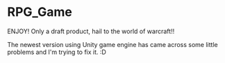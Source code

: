 # RPG_Game

ENJOY! Only a draft product, hail to the world of warcraft!!

The newest version using Unity game engine has came across some little problems and I'm trying to fix it. 
:D
